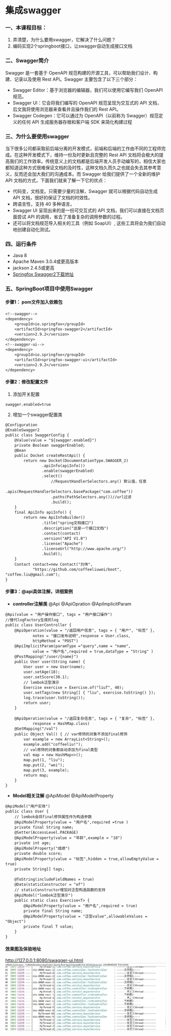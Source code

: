 # 集成swagger

### 一、本课程目标：
1. 弄清楚，为什么要用swagger，它解决了什么问题？
2. 编码实现2个springboot接口，让swagger自动生成接口文档


### 二、Swagger简介
Swagger 是一套基于 OpenAPI 规范构建的开源工具，可以帮助我们设计、构建、记录以及使用 Rest API。Swagger 主要包含了以下三个部分：

+ Swagger Editor：基于浏览器的编辑器，我们可以使用它编写我们 OpenAPI 规范。
+ Swagger UI：它会将我们编写的 OpenAPI 规范呈现为交互式的 API 文档，后文我将使用浏览器来查看并且操作我们的 Rest API。
+ Swagger Codegen：它可以通过为 OpenAPI（以前称为 Swagger）规范定义的任何 API 生成服务器存根和客户端 SDK 来简化构建过程

### 三、为什么要使用swagger
当下很多公司都采取前后端分离的开发模式，前端和后端的工作由不同的工程师完成。在这种开发模式下，维持一份及时更新且完整的 Rest API 文档将会极大的提高我们的工作效率。传统意义上的文档都是后端开发人员手动编写的，相信大家也都知道这种方式很难保证文档的及时性，这种文档久而久之也就会失去其参考意义，反而还会加大我们的沟通成本。而 Swagger 给我们提供了一个全新的维护 API 文档的方式，下面我们就来了解一下它的优点：

+ 代码变，文档变。只需要少量的注解，Swagger 就可以根据代码自动生成 API 文档，很好的保证了文档的时效性。
+ 跨语言性，支持 40 多种语言。
+ Swagger UI 呈现出来的是一份可交互式的 API 文档，我们可以直接在文档页面尝试 API 的调用，省去了准备复杂的调用参数的过程。
+ 还可以将文档规范导入相关的工具（例如 SoapUI）, 这些工具将会为我们自动地创建自动化测试。
### 四、运行条件
+ Java 8
+ Apache Maven 3.0.4或更高版本
+ jackson 2.4.5或更高
+ [Springfox Swagger2下载地址](https://mvnrepository.com/artifact/io.springfox/springfox-swagger2)
### 五、SpringBoot项目中使用Swagger

#### 步骤1： pom文件加入依赖包
``` 
<!--swagger-->
<dependency>
    <groupId>io.springfox</groupId>
    <artifactId>springfox-swagger2</artifactId>
    <version>2.9.2</version>
</dependency>
<!--swagger-ui-->
<dependency>
    <groupId>io.springfox</groupId>
    <artifactId>springfox-swagger-ui</artifactId>
    <version>2.9.2</version>
</dependency>
```
#### 步骤2：修改配置文件
1. 添加开关配置
``` 
swagger.enabled=true
```
2. 增加一个swagger配置类
``` 
@Configuration
@EnableSwagger2
public class SwaggerConfig {
    @Value(value = "${swagger.enabled}")
    private Boolean swaggerEnabled;
    @Bean
    public Docket createRestApi() {
        return new Docket(DocumentationType.SWAGGER_2)
                .apiInfo(apiInfo())
                .enable(swaggerEnabled)
                .select()
                	//RequestHandlerSelectors.any() 默认值，任意
                	.apis(RequestHandlerSelectors.basePackage("com.coffee"))
                	.paths(PathSelectors.any())//url过滤
                	.build();
    }
    final ApiInfo apiInfo() {
        return new ApiInfoBuilder()
                .title("spring文档接口")
                .description("这是一个接口文档")
                .contact(contact)
                .version("API V1.0")
                .license("Apache")
                .licenseUrl("http://www.apache.org/")
                .build();
    }
    Contact contact=new Contact("刘伟", 
    		"https://github.com/coffeeliuwei/boot", "coffee.liu@gmail.com");
}

```
#### 步骤3：@api具体注解，详细案例
+ **controller注解类** @Api @ApiOpration @ApiImplicitParam
```
@Api(value = "用户操作接口", tags = "用户接口操作")
//替代logFactory生成的log
public class UserController {
	@ApiOperation(value = "/返回用户信息", tags = { "用户", "标签" }, 
			notes = "接口发布说明",response = User.class,
			httpMethod = "POST")
	@ApiImplicitParam(paramType ="query",name = "name",
			value = "用户名",required = true,dataType = "String" )
	@PostMapping("/user/{name}")
	public User user(String name) {
		User user = new User(name);
		user.setAge(18);
		user.setScore(30.1);
		// lombok泛型演示
		Exercise exercise = Exercise.of("liuT", 40);
		user.setTags(new String[] { "liu", exercise.toString() });
		log.trace(user.toString());
		return user;
	}

	@ApiOperation(value = "/返回复杂信息", tags = { "复杂", "标签" }, 
			response = HashMap.class)
	@GetMapping("/val")
	public Object Val() { // var修饰的对象不添加final修饰
		var example = new ArrayList<String>();
		example.add("coffeeliu!");
		// val修饰的对象都自动添加为final类型
		val map = new HashMap<>();
		map.put(1, "liu");
		map.put(2, "wei");
		map.put(3, example);
		return map;
	}
}
```
+ **Model相关注解** @ApiModel @ApiModelProperty
```
@ApiModel("用户实体")
public class User {
	// lombok会将final修饰属性作为构造参数
	@ApiModelProperty(value = "用户名",required =true )
	private final String name;
	@Setter(AccessLevel.PACKAGE)
	@ApiModelProperty(value = "年龄",example = "18")
	private int age;
	@ApiModelProperty("成绩")
	private double score;
	@ApiModelProperty(value = "标签",hidden = true,allowEmptyValue = true)
	private String[] tags;

	@ToString(includeFieldNames = true)
	@Data(staticConstructor = "of")
	// staticConstructor增加对泛型构造函数的支持
	@ApiModel("lombok泛型演示")
	public static class Exercise<T> {
		@ApiModelProperty(value = "用户名",required = true)
		private final String name;
		@ApiModelProperty(value = "泛型value",allowableValues = "Object")
		private final T value;
	}
}
```

#### 效果图及体验地址
http://127.0.0.1:8080/swagger-ui.html
![如图设置](https://github.com/coffeeliuwei/boot/blob/master/img/26.jpg?raw=true)



















